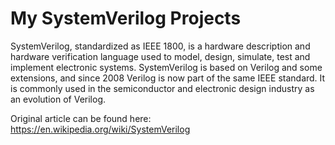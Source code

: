 # My SystemVerilog Projects


SystemVerilog, standardized as IEEE 1800, is a hardware description and hardware verification language used to model, design, simulate, test and implement electronic systems. SystemVerilog is based on Verilog and some extensions, and since 2008 Verilog is now part of the same IEEE standard. It is commonly used in the semiconductor and electronic design industry as an evolution of Verilog.

Original article can be found here: https://en.wikipedia.org/wiki/SystemVerilog
